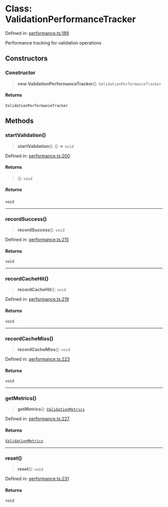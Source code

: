 # Class: ValidationPerformanceTracker

Defined in: [performance.ts:189](https://github.com/Nick2bad4u/dnsValidator/blob/main/src/performance.ts#L189)

Performance tracking for validation operations

## Constructors

### Constructor

> **new ValidationPerformanceTracker**(): `ValidationPerformanceTracker`

#### Returns

`ValidationPerformanceTracker`

## Methods

### startValidation()

> **startValidation**(): () => `void`

Defined in: [performance.ts:200](https://github.com/Nick2bad4u/dnsValidator/blob/main/src/performance.ts#L200)

#### Returns

> (): `void`

##### Returns

`void`

***

### recordSuccess()

> **recordSuccess**(): `void`

Defined in: [performance.ts:215](https://github.com/Nick2bad4u/dnsValidator/blob/main/src/performance.ts#L215)

#### Returns

`void`

***

### recordCacheHit()

> **recordCacheHit**(): `void`

Defined in: [performance.ts:219](https://github.com/Nick2bad4u/dnsValidator/blob/main/src/performance.ts#L219)

#### Returns

`void`

***

### recordCacheMiss()

> **recordCacheMiss**(): `void`

Defined in: [performance.ts:223](https://github.com/Nick2bad4u/dnsValidator/blob/main/src/performance.ts#L223)

#### Returns

`void`

***

### getMetrics()

> **getMetrics**(): [`ValidationMetrics`](../interfaces/ValidationMetrics.md)

Defined in: [performance.ts:227](https://github.com/Nick2bad4u/dnsValidator/blob/main/src/performance.ts#L227)

#### Returns

[`ValidationMetrics`](../interfaces/ValidationMetrics.md)

***

### reset()

> **reset**(): `void`

Defined in: [performance.ts:231](https://github.com/Nick2bad4u/dnsValidator/blob/main/src/performance.ts#L231)

#### Returns

`void`
